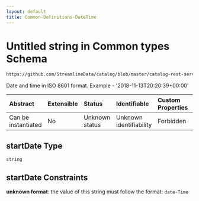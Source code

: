 ```yaml
---
layout: default
title: Common-Definitions-DateTime
---
```

# Untitled string in Common types Schema

```txt
https://github.com/StreamlineData/catalog/blob/master/catalog-rest-service/src/main/resources/json/schema/type/common.json#/definitions/schedule/properties/startDate
```

Date and time in ISO 8601 format. Example - '2018-11-13T20:20:39+00:00'

| Abstract            | Extensible | Status         | Identifiable            | Custom Properties | Additional Properties | Access Restrictions | Defined In                                                     |
| :------------------ | :--------- | :------------- | :---------------------- | :---------------- | :-------------------- | :------------------ | :------------------------------------------------------------- |
| Can be instantiated | No         | Unknown status | Unknown identifiability | Forbidden         | Allowed               | none                | [common.json*](common.md) |

## startDate Type

`string`

## startDate Constraints

**unknown format**: the value of this string must follow the format: `date-Time`
